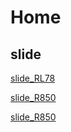 
Home
===

slide
---

[slide_RL78](https://released.github.io/slide_RL78/ "slide_RL78")      

[slide_R850](https://released.github.io/slide_RH850/ "slide_R850")  

[slide_R850](https://released.github.io/boot_loader_for_RL78/ "boot_loader_for_RL78") 

